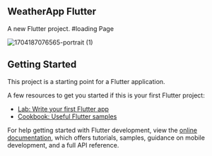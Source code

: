 ## WeatherApp Flutter

A new Flutter project.
#loading Page

![1704187076565-portrait (1)](https://github.com/Virang007/WeatherApp/assets/104147123/24027500-8eb7-4b1f-8c17-988cb5d7d926)




## Getting Started

This project is a starting point for a Flutter application.

A few resources to get you started if this is your first Flutter project:

- [Lab: Write your first Flutter app](https://docs.flutter.dev/get-started/codelab)
- [Cookbook: Useful Flutter samples](https://docs.flutter.dev/cookbook)

For help getting started with Flutter development, view the
[online documentation](https://docs.flutter.dev/), which offers tutorials,
samples, guidance on mobile development, and a full API reference.
